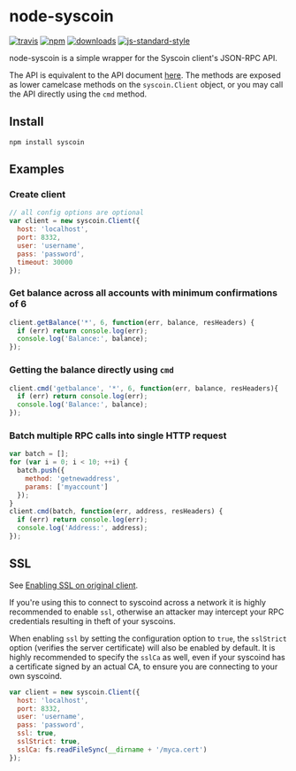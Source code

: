 # node-syscoin
[![travis][travis-image]][travis-url]
[![npm][npm-image]][npm-url]
[![downloads][downloads-image]][downloads-url]
[![js-standard-style][standard-image]][standard-url]

[travis-image]: https://travis-ci.org/syscoin/node-syscoin.svg?branch=syscoin2
[travis-url]: https://travis-ci.org/syscoin/node-syscoin

[npm-image]: https://img.shields.io/npm/v/syscoin.svg?style=flat
[npm-url]: https://npmjs.org/package/syscoin

[downloads-image]: https://img.shields.io/npm/dm/syscoin.svg?style=flat
[downloads-url]: https://npmjs.org/package/syscoin

[standard-image]: https://img.shields.io/badge/code%20style-standard-brightgreen.svg?style=flat
[standard-url]: http://standardjs.com

node-syscoin is a simple wrapper for the Syscoin client's JSON-RPC API.

The API is equivalent to the API document [here](https://en.bitcoin.it/wiki/Original_Bitcoin_client/API_Calls_list).
The methods are exposed as lower camelcase methods on the `syscoin.Client`
object, or you may call the API directly using the `cmd` method.

## Install

`npm install syscoin`

## Examples

### Create client
```js
// all config options are optional
var client = new syscoin.Client({
  host: 'localhost',
  port: 8332,
  user: 'username',
  pass: 'password',
  timeout: 30000
});
```

### Get balance across all accounts with minimum confirmations of 6

```js
client.getBalance('*', 6, function(err, balance, resHeaders) {
  if (err) return console.log(err);
  console.log('Balance:', balance);
});
```
### Getting the balance directly using `cmd`

```js
client.cmd('getbalance', '*', 6, function(err, balance, resHeaders){
  if (err) return console.log(err);
  console.log('Balance:', balance);
});
```

### Batch multiple RPC calls into single HTTP request

```js
var batch = [];
for (var i = 0; i < 10; ++i) {
  batch.push({
    method: 'getnewaddress',
    params: ['myaccount']
  });
}
client.cmd(batch, function(err, address, resHeaders) {
  if (err) return console.log(err);
  console.log('Address:', address);
});
```

## SSL
See [Enabling SSL on original client](https://en.bitcoin.it/wiki/Enabling_SSL_on_original_client_daemon).

If you're using this to connect to syscoind across a network it is highly
recommended to enable `ssl`, otherwise an attacker may intercept your RPC credentials
resulting in theft of your syscoins.

When enabling `ssl` by setting the configuration option to `true`, the `sslStrict`
option (verifies the server certificate) will also be enabled by default. It is
highly recommended to specify the `sslCa` as well, even if your syscoind has
a certificate signed by an actual CA, to ensure you are connecting
to your own syscoind.

```js
var client = new syscoin.Client({
  host: 'localhost',
  port: 8332,
  user: 'username',
  pass: 'password',
  ssl: true,
  sslStrict: true,
  sslCa: fs.readFileSync(__dirname + '/myca.cert')
});
```
